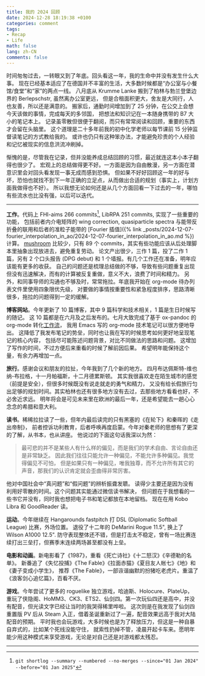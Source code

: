 ```yaml
---
title: 我的 2024 回顾
date: 2024-12-28 18:19:38 +0100
categories: comment
tags:
- Recap
- Life
math: false
lang: zh-CN
comments: false
---
```


时间匆匆过去，一转眼又到了年底。回头看这一年，我的生命中并没有发生什么大事。
现在已经基本适应了在德国并不丰富的生活，大多数时候都是“办公室与小餐馆/食堂”和“家”的两点一线。
八月底从 Krumme Lanke 搬到了柏林与勃兰登堡边界的 Berlepschstr, 虽然离办公室更远，
但是合租面积更大，舍友是大同行，人也友善，所以还是满意的。
搬家后，通勤时间增加到了 25 分钟，在公交上会想今天该做的事情，完成每天的多邻国，
把想法和知识记在一本随身携带的 B7 大小的笔记本上。
记录虽零散但很便于翻阅，而只有常常阅读和回顾，重要的东西才会留在头脑里。
这个道理是二十多年前我的初中化学老师以每节课前 15 分钟监督读笔记的方式教给我的。
或许也仍只有这种笨办法，才能避免珍贵的个人经验和记忆被现实的信息洪流冲刷掉。

惭愧的是，尽管我在记录，但并没能养成总结回顾的习惯，最近就连这本小本子翻得也很少了。
宏观上的总结做得更不好。一方面是因为自由散漫，另一方面在潜意识里会对回头看发现一事无成而感到恐惧。
但如果不好好回顾这一年的好与坏，恐怕也就找不到下一年正确的立足点，从而做出合适的规划（事实上，计划方面我做得也不好）。
所以我想无论如何还是从几个方面回看一下过去的一年，哪怕有些流水也比没有强，以后可以迭代。

--- 

**工作**。代码上 FHI-aims 266 commits[^1], LibRPA 251 commits, 实现了一些重要的功能，
包括前者内介电矩阵的 wing correction, quasiparticle spectra 与能带反折叠的联用和后者的准粒子能带的
[Fourier 插值]({% link _posts/2024-12-07-fourier_interpolation_in_ao/2024-12-07-fourier_interpolation_in_ao.md %})计算。
[mushroom](https://github.com/minyez/mushroom) 比较少，只有 89 个 commits，其实有些功能应该从后处理脚本里抽象出现放进去，避免重复劳动。
论文产出很少，三作 1 篇，投了二作 1 篇，另有 2 个口头报告 (DPG debut) 和 1 个墙报。有几个工作还在准备，明年应该能有更多的收获。
自己的问题还是梳理总结做的不够，导致有些问题重复出现但没有迅速解决，而有的计算被反复重做，意义不大，浪费了时间和精力。
另外，和同事导师的沟通也不够及时，常常拖拉。年底我开始在 org-mode 待办列表文件里使用四象限优先级，
对要做的事情按重要性和紧急程度排序，思路清晰很多，拖拉的问题得到一定的缓解。

**博客网站**。今年更新了 10 篇博客，其中 9 篇科学和技术相关，1 篇是生日时候写的随记。
这 10 篇都是在六月及之后发布的。七月大致完成了基于 ox-pandoc 的 org-mode
转化[工作流](2024-07-21-generate-markdown-from-org-using-ox-pandoc.md)，
我用 Emacs 写的 org-mode 技术笔记可以很方便地导出。
这降低了我发布笔记的势垒，同时也让我在写的时候思考如何更好地呈现笔记的核心内容，
包括尽可能陈述问题背景，对比不同做法的思路和问题。
这增加了写作的时间，不过方便后来重看的时候了解前因后果。
希望明年能保持这个量，有余力再增加一点。

**旅行**。感谢会议和朋友的拉扯，今年我到了几个新的地方。
四月布达佩斯特-维也纳-布拉格，十一月帕福斯，十二月德累斯顿。
其实我很喜欢走在陌生城市的感觉（前提是安全），但很多时候既没有说走就走的勇气和精力，
又没有给长假旅行匀出足够的规划时间。其实柏林也还有很多地方没有去过，去那些地方看看也好，不必舍近求远。
明年将会是可见未来里在欧洲的最后一年，还是希望能去一趟心心念念的希腊和意大利。

**读书**。稀稀拉拉读了一些，但年内最后读完的只有黑塞的《在轮下》和秦晖的《走出帝制》，
前者控诉功利教育，后者呼唤再度启蒙。今年对秦老师的思想有了更深的了解，从书本，也从讲座。
他说过的下面这句话我深以为然：

> 最可悲的并不是某些人有什么样的偏见，而是我们的学术自由、言论自由还是非常缺乏。
> 因此我们往往只能允许一种偏见，不能允许多种偏见。我觉得偏见不可怕，
> 但是如果只有一种偏见，唯我独尊，而不允许所有其它的声音，那我们的认识肯定就会歪曲得非常厉害。

他对中国社会中“真问题”和“假问题”的辨析振聋发聩。
读得少主要还是因为没有利用好零散的时间。这个问题其实能通过微信读书解决，
但问题在于我想看的一些书它并没有，同时我也想把电子书和笔记都放在本地留档。
现在在用 Kobo Libra 和 GoodReader 读。

**运动**。今年继续在 Hangarounds fastpitch 打 DSL (Diplomatic Softball League) 比赛，外场位置。
退役了十二年的 DeMarini Rogue 11.5", 换上了 Wilson A1000 12.5".
防守表现整体还不错，但是打击太不稳定，曾有一场比赛连续打出三垒打，但赛季末连续两场甚至都没有上垒。

**电影和动画**。新电影看了《1987》，重看《死亡诗社》《十二怒汉》《辛德勒的名单》。
新番追了《失忆投捕》《The Fable》《拉面赤猫》《夏目友人帐七》《地》和《妻子变成小学生》，
推荐《The Fable》，一部诙谐幽默的扮猪吃老虎片。重温了《浪客剑心追忆篇》，百看不厌。

**游戏**。今年尝试了更多的 roguelike 独立游戏，哈迪斯、Holocure、PlateUp，
重玩了侠隐阁、HoMM3、CK3、ETS2、仙剑四。第一次玩仙四还是高中，并没有配音，但光读文字已经让当时的我哭得稀里哗啦。
这次则是在我发现了仙剑四重置版 PV 后从 Steam 入正，借着圣诞重新过了一遍，配音效果远高于我对大陆配音的预期。
平时我也会玩游戏，大多时候也是为了释放压力，但这是一种自暴自弃式的，比如某个死线没能守住，
就索性扔掉不管，凌晨开起卡车来。愿明年能少用这种模式来享受游戏，无论是对自己还是对游戏都太残忍。

---
[^1]: `git shortlog --summary --numbered --no-merges --since="01 Jan 2024" --before="01 Jan 2025"`
